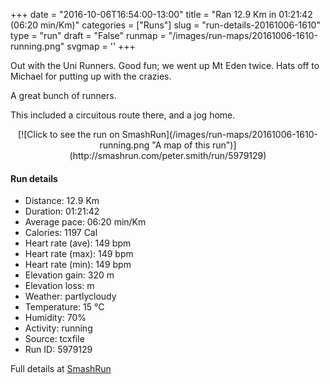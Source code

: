 +++
date = "2016-10-06T16:54:00-13:00"
title = "Ran 12.9 Km in 01:21:42 (06:20 min/Km)"
categories = ["Runs"]
slug = "run-details-20161006-1610"
type = "run"
draft = "False"
runmap = "/images/run-maps/20161006-1610-running.png"
svgmap = '<polyline points="29 35, 27 39, 28 41, 64 50, 71 51, 72 48, 71 45, 73 43, 70 34, 58 30, 45 22, 51 15, 67 1, 44 23, 36 36, 36 40, 34 47, 38 52, 38 56, 35 59, 32 65, 40 74, 40 83, 50 80, 54 81, 55 83, 53 89, 55 95, 53 97, 47 100, 45 99, 42 95, 46 92, 47 89, 46 87, 48 79, 54 80, 55 83, 52 90, 55 95, 50 100, 45 99, 42 95, 43 94, 45 97, 48 97, 45 97, 43 93, 46 92, 47 89, 47 79, 62 74, 63 67, 67 63, 68 57, 71 48, 71 45, 73 43, 72 39, 70 33, 59 30, 53 27, 46 23, 46 22, 66 1, 67 0, 45 21, 39 32">'
+++

Out with the Uni Runners. Good fun; we went up Mt Eden twice. Hats off to Michael for putting up with the crazies. 

A great bunch of runners. 

This included a circuitous route there, and a jog home. 

<!--more-->

<center>
[![Click to see the run on SmashRun](/images/run-maps/20161006-1610-running.png "A map of this run")](http://smashrun.com/peter.smith/run/5979129)
</center>

#### Run details

* Distance: 12.9 Km
* Duration: 01:21:42
* Average pace: 06:20 min/Km
* Calories: 1197 Cal
* Heart rate (ave): 149 bpm
* Heart rate (max): 149 bpm
* Heart rate (min): 149 bpm
* Elevation gain: 320 m
* Elevation loss:  m
* Weather: partlycloudy
* Temperature: 15 &deg;C
* Humidity: 70%
* Activity: running
* Source: tcxfile
* Run ID: 5979129

Full details at [SmashRun](http://smashrun.com/peter.smith/run/5979129)